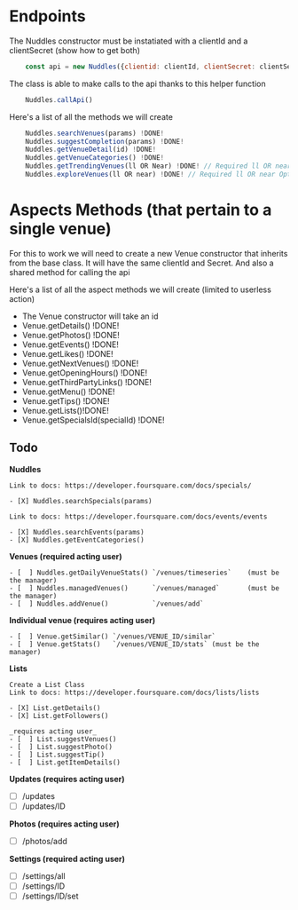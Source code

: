 # Endpoints

The Nuddles constructor must be instatiated with a clientId and a clientSecret (show how
to get both)

```javascript
    const api = new Nuddles({clientid: clientId, clientSecret: clientSecret})
```

The class is able to make calls to the api thanks to this helper function
``` javascript
    Nuddles.callApi()
```

Here's a list of all the methods we will create
```javascript
    Nuddles.searchVenues(params) !DONE!
    Nuddles.suggestCompletion(params) !DONE!
    Nuddles.getVenueDetail(id) !DONE!
    Nuddles.getVenueCategories() !DONE!
    Nuddles.getTrendingVenues(ll OR Near) !DONE! // Required ll OR near Optional limit and radius
    Nuddles.exploreVenues(ll OR near) !DONE! // Required ll OR near Optional (see the docs) on the site
```

# Aspects Methods (that pertain to a single venue)
For this to work we will need to create a new Venue constructor that inherits from the
base class. It will have the same clientId and Secret.
And also a shared method for calling the api

Here's a list of all the aspect methods we will create (limited to userless action)

- The Venue constructor will take an id
- Venue.getDetails() !DONE!
- Venue.getPhotos()  !DONE!
- Venue.getEvents()  !DONE!
- Venue.getLikes()   !DONE!
- Venue.getNextVenues() !DONE!
- Venue.getOpeningHours() !DONE!
- Venue.getThirdPartyLinks() !DONE!
- Venue.getMenu() !DONE!
- Venue.getTips() !DONE!
- Venue.getLists()!DONE!
- Venue.getSpecialsId(specialId) !DONE!

## Todo

**Nuddles**

    Link to docs: https://developer.foursquare.com/docs/specials/

    - [X] Nuddles.searchSpecials(params)

    Link to docs: https://developer.foursquare.com/docs/events/events

    - [X] Nuddles.searchEvents(params)
    - [X] Nuddles.getEventCategories()

**Venues (required acting user)**

    - [  ] Nuddles.getDailyVenueStats() `/venues/timeseries`    (must be the manager)
    - [  ] Nuddles.managedVenues()      `/venues/managed`       (must be the manager)
    - [  ] Nuddles.addVenue()           `/venues/add`

**Individual venue (requires acting user)**

    - [  ] Venue.getSimilar() `/venues/VENUE_ID/similar`
    - [  ] Venue.getStats()   `/venues/VENUE_ID/stats` (must be the manager)

**Lists**

    Create a List Class
    Link to docs: https://developer.foursquare.com/docs/lists/lists

    - [X] List.getDetails()
    - [X] List.getFollowers()

    _requires acting user_
    - [  ] List.suggestVenues()
    - [  ] List.suggestPhoto()
    - [  ] List.suggestTip()
    - [  ] List.getItemDetails()

**Updates (requires acting user)**

- [ ] /updates
- [ ] /updates/ID

**Photos (requires acting user)**

- [  ] /photos/add

**Settings (required acting user)**

- [ ] /settings/all
- [ ] /settings/ID
- [ ] /settings/ID/set
